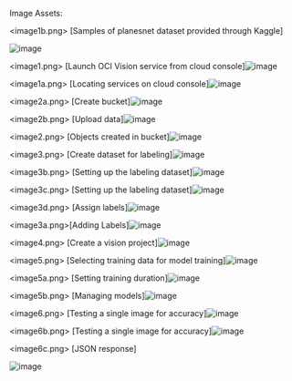 Image Assets:

<image1b.png> [Samples of planesnet dataset provided through Kaggle]

![image](https://github.com/nicktoscano/tutorials/blob/main/assets/train_custom_vision_model/image1b.png)

<image1.png> [Launch OCI Vision service from cloud console]![image](https://github.com/nicktoscano/tutorials/blob/main/assets/train_custom_vision_model/image1.png)

<image1a.png> [Locating services on cloud console]![image](https://github.com/nicktoscano/tutorials/blob/main/assets/train_custom_vision_model/image1a.png)

<image2a.png> [Create bucket]![image](https://github.com/nicktoscano/tutorials/blob/main/assets/train_custom_vision_model/image2a.png)

<image2b.png> [Upload data]![image](https://github.com/nicktoscano/tutorials/blob/main/assets/train_custom_vision_model/image2b.png)

<image2.png> [Objects created in bucket]![image](https://github.com/nicktoscano/tutorials/blob/main/assets/train_custom_vision_model/image2.png)

<image3.png> [Create dataset for labeling]![image](https://github.com/nicktoscano/tutorials/blob/main/assets/train_custom_vision_model/image3.png)

<image3b.png> [Setting up the labeling dataset]![image](https://github.com/nicktoscano/tutorials/blob/main/assets/train_custom_vision_model/image3b.png)

<image3c.png> [Setting up the labeling dataset]![image](https://github.com/nicktoscano/tutorials/blob/main/assets/train_custom_vision_model/image3c.png)

<image3d.png> [Assign labels]![image](https://github.com/nicktoscano/tutorials/blob/main/assets/train_custom_vision_model/image3d.png)

<image3a.png>[Adding Labels]![image](https://github.com/nicktoscano/tutorials/blob/main/assets/train_custom_vision_model/image3a.png)

<image4.png> [Create a vision project]![image](https://github.com/nicktoscano/tutorials/blob/main/assets/train_custom_vision_model/image4.png)

<image5.png> [Selecting training data for model training]![image](https://github.com/nicktoscano/tutorials/blob/main/assets/train_custom_vision_model/image5.png)

<image5a.png> [Setting training duration]![image](https://github.com/nicktoscano/tutorials/blob/main/assets/train_custom_vision_model/image5a.png)

<image5b.png> [Managing models]![image](https://github.com/nicktoscano/tutorials/blob/main/assets/train_custom_vision_model/image5b.png)

<image6.png> [Testing a single image for accuracy]![image](https://github.com/nicktoscano/tutorials/blob/main/assets/train_custom_vision_model/image6.png)

<image6b.png> [Testing a single image for accuracy]![image](https://github.com/nicktoscano/tutorials/blob/main/assets/train_custom_vision_model/image6b.png)

<image6c.png> [JSON response]

![image](https://github.com/nicktoscano/tutorials/blob/main/assets/train_custom_vision_model/image6c.png)

